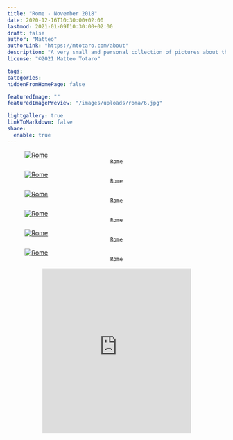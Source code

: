 ```yaml
---
title: "Rome - November 2018"
date: 2020-12-16T10:30:00+02:00
lastmod: 2021-01-09T10:30:00+02:00
draft: false
author: "Matteo"
authorLink: "https://mtotaro.com/about"
description: "A very small and personal collection of pictures about this magical city"
license: "©2021 Matteo Totaro"

tags:
categories:
hiddenFromHomePage: false

featuredImage: ""
featuredImagePreview: "/images/uploads/roma/6.jpg"

lightgallery: true
linkToMarkdown: false
share:
  enable: true
---
```


 <div class="container-fluid">
     <div class="ratio-box fade-box">
        <figure>
            <a class="lightgallery" 
               href=/images/uploads/roma/1HD.jpg
               title="Rome"
               data-thumbnail=/images/uploads/roma/1.jpg              
               data-sub-html="Rome"> <!--- in order to show on pinterest my images, src must be linked to images, no javascript or processing (svg) involved-->
                   <img class="lazyload blur-up"
                        src=/images/uploads/roma/1.jpg
                        data-src=/images/uploads/roma/1HD.jpg
                        data-sizes=auto
                        alt="Rome"></a>
              <figcaption class=image-caption style="text-align:center">
                <code>Rome</code>
              </figcaption>
         </figure>
        <figure>
            <a class="lightgallery" 
               href=/images/uploads/roma/2HD.jpg
               title="Rome"
               data-thumbnail=/images/uploads/roma/2.jpg              
               data-sub-html="Rome">
                   <img class="lazyload blur-up"
                        src=/svg/loading/normal.svg
                        data-src=/images/uploads/roma/2HD.jpg
                        data-sizes=auto
                        alt="Rome"></a>
              <figcaption class=image-caption style="text-align:center">
                <code>Rome</code>
              </figcaption>
         </figure>
        <figure>
            <a class="lightgallery" 
               href=/images/uploads/roma/3HD.jpg
               title="Rome"
               data-thumbnail=/images/uploads/roma/3.jpg              
               data-sub-html="Rome">
                   <img class="lazyload blur-up"
                        src=/svg/loading/normal.svg
                        data-src=/images/uploads/roma/3HD.jpg
                        data-sizes=auto
                        alt="Rome"></a>
              <figcaption class=image-caption style="text-align:center">
                <code>Rome</code>
              </figcaption>
         </figure>
        <figure>
            <a class="lightgallery" 
               href=/images/uploads/roma/4HD.jpg
               title="Rome"
               data-thumbnail=/images/uploads/roma/4.jpg              
               data-sub-html="Rome">
                   <img class="lazyload blur-up"
                        src=/svg/loading/normal.svg
                        data-src=/images/uploads/roma/4HD.jpg
                        data-sizes=auto
                        alt="Rome"></a>
              <figcaption class=image-caption style="text-align:center">
                <code>Rome</code>
              </figcaption>
         </figure>
        <figure>
            <a class="lightgallery" 
               href=/images/uploads/roma/5HD.jpg
               title="Rome"
               data-thumbnail=/images/uploads/roma/5.jpg              
               data-sub-html="Rome">
                   <img class="lazyload blur-up"
                        src=/svg/loading/normal.svg
                        data-src=/images/uploads/roma/5HD.jpg
                        data-sizes=auto
                        alt="Rome"></a>
              <figcaption class=image-caption style="text-align:center">
                <code>Rome</code>
              </figcaption>
         </figure>
        <figure>
            <a class="lightgallery" 
               href=/images/uploads/roma/6HD.jpg
               title="Rome"
               data-thumbnail=/images/uploads/roma/6.jpg              
               data-sub-html="Rome">
                   <img class="lazyload blur-up"
                        src=/svg/loading/normal.svg
                        data-src=/images/uploads/roma/6HD.jpg
                        data-sizes=auto
                        alt="Rome"></a>
              <figcaption class=image-caption style="text-align:center">
                <code>Rome</code>
              </figcaption>
         </figure>
        <iframe style="display: block; margin: auto;" src="https://open.spotify.com/embed/track/3AlvS0vW8hpC1q6wMLlMym" width="343" height="380" frameborder="0" allowtransparency="true" allow="encrypted-media"></iframe>
     </div>
</div>